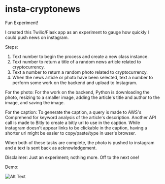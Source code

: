 # insta-cryptonews

Fun Experiment!

I created this Twilio/Flask app as an experiment to gauge how quickly I could push news on instagram.

Steps: 
1) Text number to begin the process and create a new class instance. 
2) Text number to return a title of a random news article related to cryptocurrency.
3) Text a number to return a random photo related to cryptocurrency.
4) When the news article or photo have been selected, text a number to perform some work on the backend and upload to Instagram.

For the photo:
For the work on the backend, Python is downloading the photo, resizing to a smaller image, adding the article's title and author to the image, and saving the image.

For the caption:
To generate the caption, a query is made to AWS's Comprehend for keyword analysis of the article's description. Another API call is made to Bitly to create a bitly url to use in the caption. While instagram doesn't appear links to be clickable in the caption, having a shorter url might be easier to copy/paste/type in user's browser.

When both of these tasks are complete, the photo is pushed to instagram and a text is sent back as acknowledgement.

Disclaimer:
Just an experiment; nothing more. Off to the next one!

Demo:

![Alt Text](https://thumbs.gfycat.com/AgitatedPepperyChickadee-size_restricted.gif)

